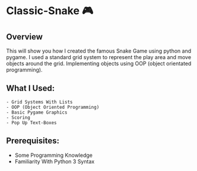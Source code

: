 # Classic-Snake :video_game:

## Overview

This will show you how I created the famous Snake Game using python and pygame. I used a standard grid system to represent the play area and move objects around the grid. Implementing objects using OOP (object orientated programming).

## What I Used:
```
- Grid Systems With Lists
- OOP (Object Oriented Programming)
- Basic Pygame Graphics
- Scoring
- Pop Up Text-Boxes
```

## Prerequisites:

- Some Programming Knowledge
- Familiarity With Python 3 Syntax
